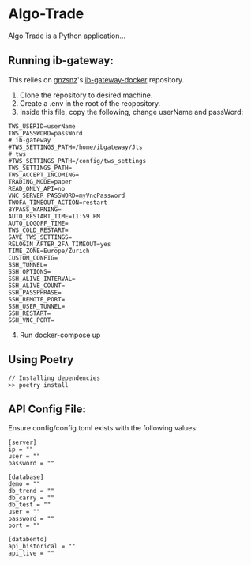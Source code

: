 # Algo-Trade

Algo Trade is a Python application... 

## Running ib-gateway:
This relies on [gnzsnz](https://github.com/gnzsnz)'s [ib-gateway-docker](https://github.com/gnzsnz/ib-gateway-docker) repository.
1. Clone the repository to desired machine.
2. Create a .env in the root of the reopository.
3. Inside this file, copy the following, change userName and passWord:
```
TWS_USERID=userName
TWS_PASSWORD=passWord
# ib-gateway
#TWS_SETTINGS_PATH=/home/ibgateway/Jts
# tws
#TWS_SETTINGS_PATH=/config/tws_settings
TWS_SETTINGS_PATH=
TWS_ACCEPT_INCOMING=
TRADING_MODE=paper
READ_ONLY_API=no
VNC_SERVER_PASSWORD=myVncPassword
TWOFA_TIMEOUT_ACTION=restart
BYPASS_WARNING=
AUTO_RESTART_TIME=11:59 PM
AUTO_LOGOFF_TIME=
TWS_COLD_RESTART=
SAVE_TWS_SETTINGS=
RELOGIN_AFTER_2FA_TIMEOUT=yes
TIME_ZONE=Europe/Zurich
CUSTOM_CONFIG=
SSH_TUNNEL=
SSH_OPTIONS=
SSH_ALIVE_INTERVAL=
SSH_ALIVE_COUNT=
SSH_PASSPHRASE=
SSH_REMOTE_PORT=
SSH_USER_TUNNEL=
SSH_RESTART=
SSH_VNC_PORT=
```
4. Run docker-compose up

## Using Poetry
```
// Installing dependencies
>> poetry install
```

## API Config File:
Ensure config/config.toml exists with the following values:
```
[server]
ip = ""
user = ""
password = ""

[database]
demo = ""
db_trend = ""
db_carry = ""
db_test = ""
user = ""
password = ""
port = ""

[databento]
api_historical = ""
api_live = ""
```